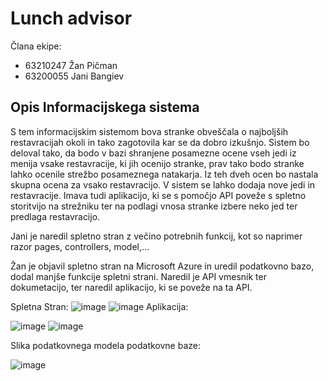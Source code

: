 # Lunch advisor 

Člana ekipe:
* 63210247 Žan Pičman 
* 63200055 Jani Bangiev 

## Opis Informacijskega sistema
S tem informacijskim sistemom bova stranke obveščala o najboljših restavracijah okoli in tako zagotovila kar se da dobro izkušnjo. Sistem bo deloval tako, da bodo v bazi shranjene posamezne ocene vseh jedi iz menija vsake restavracije, ki jih ocenijo stranke, prav tako bodo stranke lahko ocenile strežbo posameznega natakarja. Iz teh dveh ocen bo nastala skupna ocena za vsako restavracijo. V sistem se lahko dodaja nove jedi in restavracije. Imava tudi aplikacijo, ki se s pomočjo API poveže s spletno storitvijo na strežniku ter na podlagi vnosa stranke izbere neko jed ter predlaga restavracijo.
 
 Jani je naredil spletno stran z večino potrebnih funkcij, kot so naprimer razor pages, controllers, model,...
 
 Žan je objavil spletno stran na Microsoft Azure in uredil podatkovno bazo, dodal manjše funkcije spletni strani. Naredil je API vmesnik ter dokumetacijo, ter naredil aplikacijo, ki se poveže na ta API.

Spletna Stran:
![image](https://user-images.githubusercontent.com/96843213/211861206-13b244f2-f6da-4e7e-bff5-7e8405a87d45.png)
![image](https://user-images.githubusercontent.com/96843213/211862191-d2d48514-b7f8-4baf-a31e-fb97f184ef43.png)
Aplikacija:

![image](https://user-images.githubusercontent.com/96843213/211861690-0f5b8906-c76d-4dec-b44b-e40f5d3fa932.png)
![image](https://user-images.githubusercontent.com/96843213/211861768-7b9a9e0b-f8ac-408b-82ef-3d25b47418d9.png)

Slika podatkovnega modela podatkovne baze:

![image](https://user-images.githubusercontent.com/96843213/211862009-ba0166a0-938e-4ea7-9d71-53794b27d731.png)
